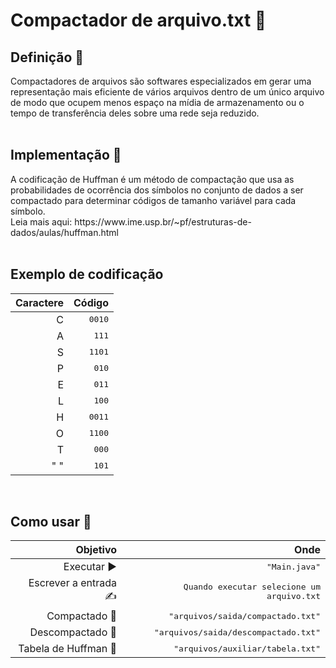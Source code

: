 ﻿<h1>Compactador de arquivo.txt 📜</h1>

<h2>Definição 🗿</h2>
Compactadores de arquivos são softwares especializados em gerar uma representação 
mais eficiente de vários arquivos dentro de um único arquivo 
de modo que ocupem menos espaço na mídia de armazenamento ou o tempo de transferência 
deles sobre uma rede seja reduzido.<br><br>

<h2>Implementação 💭️ </h2>
A codificação de Huffman é um método de compactação que usa as probabilidades de ocorrência
dos símbolos no conjunto de dados a ser compactado para determinar códigos de tamanho
variável para cada símbolo.<br> Leia mais aqui: https://www.ime.usp.br/~pf/estruturas-de-dados/aulas/huffman.html
<br><br>

<h2>Exemplo de codificação</h2>

| **Caractere** | **Código** |
| ------: | -----------: |
| C️| <kbd>0010</kbd> |
| A️| <kbd>111</kbd>  |
| S  | <kbd>1101</kbd>    |
| P | <kbd>010</kbd> |
| E | <kbd>011</kbd> |
| L | <kbd>100</kbd> |
| H | <kbd>0011</kbd> |
| O | <kbd>1100</kbd> |
| T | <kbd>000</kbd> |
| " " | <kbd>101</kbd> |
<br>

<h2>Como usar 🤔</h2>

| **Objetivo** | **Onde** |
| ------: | -----------: |
| Executar ▶️| <kbd>"Main.java"</kbd> |
| Escrever a entrada ✍️| <kbd>Quando executar selecione um arquivo.txt</kbd>  |
| Compactado 🔣    | <kbd>"arquivos/saida/compactado.txt"</kbd>    |
| Descompactado 📰️ | <kbd>"arquivos/saida/descompactado.txt"</kbd> |
| Tabela de Huffman 📜 | <kbd>"arquivos/auxiliar/tabela.txt"</kbd> |
<br>